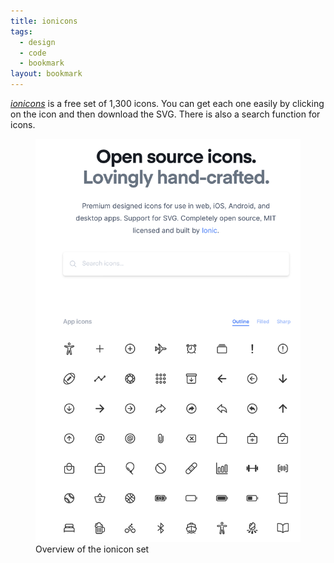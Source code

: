```yaml
---
title: ionicons
tags:
  - design
  - code
  - bookmark
layout: bookmark
---
```

[<cite>ionicons</cite>](https://ionic.io/ionicons) is a free set of 1,300 icons. You can get each one easily by clicking on the icon and then download the SVG. There is also a search function for icons.

<figure>
<img src="/img/design/ionicons.png">
<figcaption>Overview of the ionicon set</figcaption>
</figure>